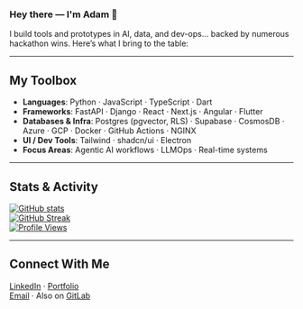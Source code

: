 ### Hey there — I'm Adam 👋

I build tools and prototypes in AI, data, and dev-ops... backed by numerous hackathon wins. Here’s what I bring to the table:

---

##  My Toolbox

- **Languages**: Python · JavaScript · TypeScript · Dart  
- **Frameworks**: FastAPI · Django · React · Next.js · Angular · Flutter  
- **Databases & Infra**: Postgres (pgvector, RLS) · Supabase · CosmosDB · Azure · GCP · Docker · GitHub Actions · NGINX  
- **UI / Dev Tools**: Tailwind · shadcn/ui · Electron  
- **Focus Areas**: Agentic AI workflows · LLMOps · Real-time systems

---

##  Stats & Activity

[![GitHub stats](https://github-readme-stats.vercel.app/api?username=theocat321&show_icons=true&theme=radical)](https://github.com/theocat321)  
[![GitHub Streak](https://github-readme-streak-stats.herokuapp.com/?user=theocat321&theme=radical)](https://github.com/theocat321)  
[![Profile Views](https://komarev.com/ghpvc/?username=theocat321)]()

---

##  Connect With Me

[LinkedIn](https://www.linkedin.com/in/adam-o-neill-370290213/) · [Portfolio](http://adamoneill.info)  
[Email](mailto:contact@adamoneill.info) · Also on [GitLab](https://gitlab.com/Aquafic)

